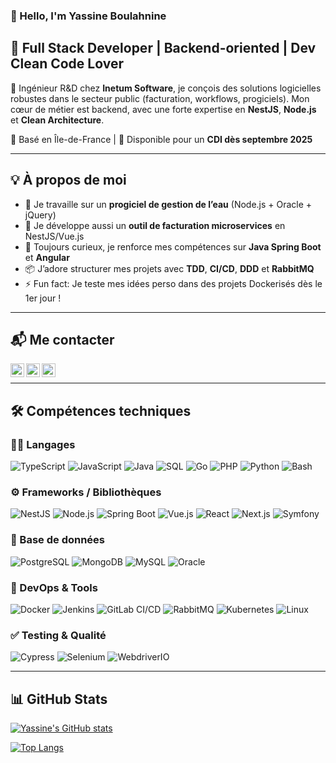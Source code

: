 <!-- Links -->
[linkedin]: https://www.linkedin.com/in/yassine-boulahnine-141491133/
[github]: https://github.com/yasblha
[mail]: mailto:yassineboul0490@gmail.com
<!-- End links -->

### 👋 Hello, I'm Yassine Boulahnine

## 🔧 Full Stack Developer | Backend-oriented | Dev Clean Code Lover

💼 Ingénieur R&D chez **Inetum Software**, je conçois des solutions logicielles robustes dans le secteur public (facturation, workflows, progiciels). Mon cœur de métier est backend, avec une forte expertise en **NestJS**, **Node.js** et **Clean Architecture**.

📍 Basé en Île-de-France | 📅 Disponible pour un **CDI dès septembre 2025**

---

## 💡 À propos de moi
- 🔭 Je travaille sur un **progiciel de gestion de l’eau** (Node.js + Oracle + jQuery)
- 🚧 Je développe aussi un **outil de facturation microservices** en NestJS/Vue.js
- 🧠 Toujours curieux, je renforce mes compétences sur **Java Spring Boot** et **Angular**
- 📦 J’adore structurer mes projets avec **TDD**, **CI/CD**, **DDD** et **RabbitMQ**
- ⚡ Fun fact: Je teste mes idées perso dans des projets Dockerisés dès le 1er jour !

---

## 📬 Me contacter

[<img src="https://cdn.jsdelivr.net/npm/simple-icons@v3/icons/linkedin.svg" alt="LinkedIn" align="left" height="22px">][linkedin]
[<img src="https://cdn.jsdelivr.net/npm/simple-icons@v3/icons/github.svg" alt="GitHub" align="left" height="22px">][github]
[<img src="https://cdn.jsdelivr.net/npm/simple-icons@v3/icons/gmail.svg" alt="Email" align="left" height="22px">][mail]
<br />

---

## 🛠️ Compétences techniques

### 👨‍💻 Langages
![TypeScript](https://img.shields.io/badge/-TypeScript-3178C6?style=flat-square&logo=typescript)
![JavaScript](https://img.shields.io/badge/-JavaScript-F7DF1E?style=flat-square&logo=javascript&logoColor=black)
![Java](https://img.shields.io/badge/-Java-007396?style=flat-square&logo=java)
![SQL](https://img.shields.io/badge/-SQL-4479A1?style=flat-square&logo=postgresql)
![Go](https://img.shields.io/badge/-Go-00ADD8?style=flat-square&logo=go)
![PHP](https://img.shields.io/badge/-PHP-777BB4?style=flat-square&logo=php)
![Python](https://img.shields.io/badge/-Python-3776AB?style=flat-square&logo=python)
![Bash](https://img.shields.io/badge/-Bash-4EAA25?style=flat-square&logo=gnubash)

### ⚙️ Frameworks / Bibliothèques
![NestJS](https://img.shields.io/badge/-NestJS-E0234E?style=flat-square&logo=nestjs)
![Node.js](https://img.shields.io/badge/-Node.js-339933?style=flat-square&logo=node.js)
![Spring Boot](https://img.shields.io/badge/-Spring%20Boot-6DB33F?style=flat-square&logo=springboot)
![Vue.js](https://img.shields.io/badge/-Vue.js-4FC08D?style=flat-square&logo=vue.js)
![React](https://img.shields.io/badge/-React-61DAFB?style=flat-square&logo=react)
![Next.js](https://img.shields.io/badge/-Next.js-000000?style=flat-square&logo=next.js)
![Symfony](https://img.shields.io/badge/-Symfony-000000?style=flat-square&logo=symfony)

### 🧱 Base de données
![PostgreSQL](https://img.shields.io/badge/-PostgreSQL-336791?style=flat-square&logo=postgresql)
![MongoDB](https://img.shields.io/badge/-MongoDB-47A248?style=flat-square&logo=mongodb)
![MySQL](https://img.shields.io/badge/-MySQL-4479A1?style=flat-square&logo=mysql)
![Oracle](https://img.shields.io/badge/-Oracle-F80000?style=flat-square&logo=oracle)

### 🚀 DevOps & Tools
![Docker](https://img.shields.io/badge/-Docker-2496ED?style=flat-square&logo=docker)
![Jenkins](https://img.shields.io/badge/-Jenkins-D24939?style=flat-square&logo=jenkins)
![GitLab CI/CD](https://img.shields.io/badge/-GitLab-330F63?style=flat-square&logo=gitlab)
![RabbitMQ](https://img.shields.io/badge/-RabbitMQ-FF6600?style=flat-square&logo=rabbitmq)
![Kubernetes](https://img.shields.io/badge/-Kubernetes-326CE5?style=flat-square&logo=kubernetes)
![Linux](https://img.shields.io/badge/-Linux-FCC624?style=flat-square&logo=linux)

### ✅ Testing & Qualité
![Cypress](https://img.shields.io/badge/-Cypress-17202C?style=flat-square&logo=cypress)
![Selenium](https://img.shields.io/badge/-Selenium-43B02A?style=flat-square&logo=selenium)
![WebdriverIO](https://img.shields.io/badge/-WebdriverIO-FF4A00?style=flat-square&logo=webdriverio)

---

## 📊 GitHub Stats

[![Yassine's GitHub stats](https://github-readme-stats.vercel.app/api?username=yasblha&show_icons=true&theme=radical)](https://github.com/yasblha)

[![Top Langs](https://github-readme-stats.vercel.app/api/top-langs/?username=yasblha&layout=compact&theme=radical)](https://github.com/yasblha)

